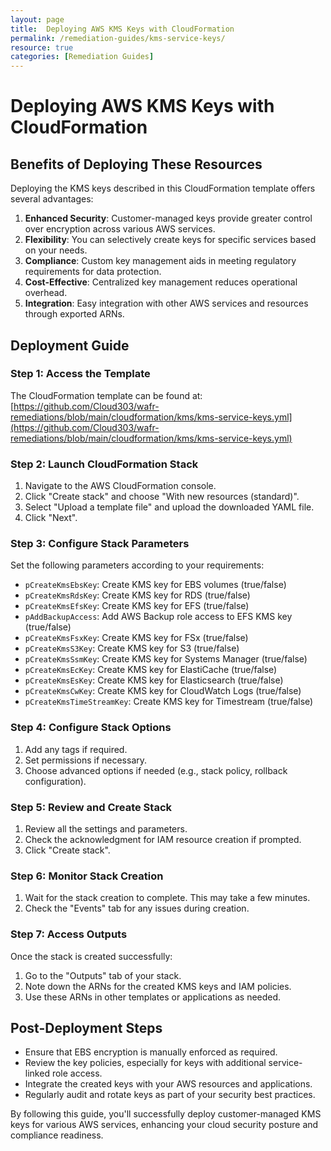 ```yaml
---
layout: page
title:  Deploying AWS KMS Keys with CloudFormation
permalink: /remediation-guides/kms-service-keys/
resource: true
categories: [Remediation Guides]
---
```


#  Deploying AWS KMS Keys with CloudFormation

## Benefits of Deploying These Resources

Deploying the KMS keys described in this CloudFormation template offers several advantages:

1. **Enhanced Security**: Customer-managed keys provide greater control over encryption across various AWS services.
2. **Flexibility**: You can selectively create keys for specific services based on your needs.
3. **Compliance**: Custom key management aids in meeting regulatory requirements for data protection.
4. **Cost-Effective**: Centralized key management reduces operational overhead.
5. **Integration**: Easy integration with other AWS services and resources through exported ARNs.

## Deployment Guide

### Step 1: Access the Template

The CloudFormation template can be found at:
[https://github.com/Cloud303/wafr-remediations/blob/main/cloudformation/kms/kms-service-keys.yml](https://github.com/Cloud303/wafr-remediations/blob/main/cloudformation/kms/kms-service-keys.yml)

### Step 2: Launch CloudFormation Stack

1. Navigate to the AWS CloudFormation console.
2. Click "Create stack" and choose "With new resources (standard)".
3. Select "Upload a template file" and upload the downloaded YAML file.
4. Click "Next".

### Step 3: Configure Stack Parameters

Set the following parameters according to your requirements:

- `pCreateKmsEbsKey`: Create KMS key for EBS volumes (true/false)
- `pCreateKmsRdsKey`: Create KMS key for RDS (true/false)
- `pCreateKmsEfsKey`: Create KMS key for EFS (true/false)
- `pAddBackupAccess`: Add AWS Backup role access to EFS KMS key (true/false)
- `pCreateKmsFsxKey`: Create KMS key for FSx (true/false)
- `pCreateKmsS3Key`: Create KMS key for S3 (true/false)
- `pCreateKmsSsmKey`: Create KMS key for Systems Manager (true/false)
- `pCreateKmsEcKey`: Create KMS key for ElastiCache (true/false)
- `pCreateKmsEsKey`: Create KMS key for Elasticsearch (true/false)
- `pCreateKmsCwKey`: Create KMS key for CloudWatch Logs (true/false)
- `pCreateKmsTimeStreamKey`: Create KMS key for Timestream (true/false)

### Step 4: Configure Stack Options

1. Add any tags if required.
2. Set permissions if necessary.
3. Choose advanced options if needed (e.g., stack policy, rollback configuration).

### Step 5: Review and Create Stack

1. Review all the settings and parameters.
2. Check the acknowledgment for IAM resource creation if prompted.
3. Click "Create stack".

### Step 6: Monitor Stack Creation

1. Wait for the stack creation to complete. This may take a few minutes.
2. Check the "Events" tab for any issues during creation.

### Step 7: Access Outputs

Once the stack is created successfully:

1. Go to the "Outputs" tab of your stack.
2. Note down the ARNs for the created KMS keys and IAM policies.
3. Use these ARNs in other templates or applications as needed.

## Post-Deployment Steps

- Ensure that EBS encryption is manually enforced as required.
- Review the key policies, especially for keys with additional service-linked role access.
- Integrate the created keys with your AWS resources and applications.
- Regularly audit and rotate keys as part of your security best practices.

By following this guide, you'll successfully deploy customer-managed KMS keys for various AWS services, enhancing your cloud security posture and compliance readiness.
